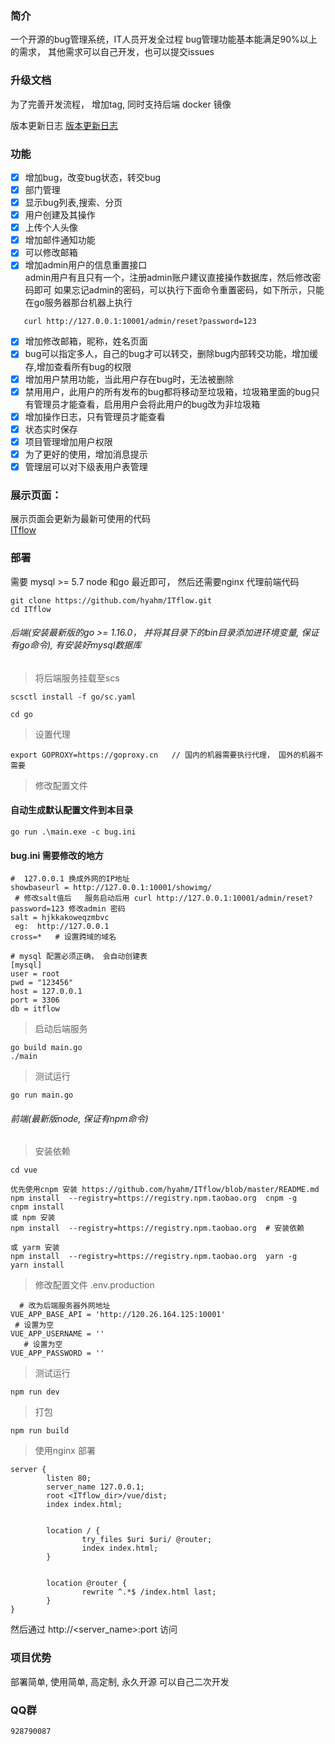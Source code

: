### 简介
  一个开源的bug管理系统，IT人员开发全过程
  bug管理功能基本能满足90%以上的需求， 其他需求可以自己开发，也可以提交issues    



### 升级文档

为了完善开发流程， 增加tag, 同时支持后端 docker 镜像

版本更新日志 [版本更新日志](UPDATE.md)



### 功能
- [x] 增加bug，改变bug状态，转交bug 
- [x] 部门管理
- [x] 显示bug列表,搜索、分页
- [x] 用户创建及其操作  
- [x] 上传个人头像  
- [x] 增加邮件通知功能  
- [x] 可以修改邮箱
- [x] 增加admin用户的信息重置接口  
   admin用户有且只有一个，注册admin账户建议直接操作数据库，然后修改密码即可
   如果忘记admin的密码，可以执行下面命令重置密码，如下所示，只能在go服务器那台机器上执行
```
   curl http://127.0.0.1:10001/admin/reset?password=123
```
- [x] 增加修改邮箱，昵称，姓名页面 
- [x] bug可以指定多人，自己的bug才可以转交，删除bug内部转交功能，增加缓存,增加查看所有bug的权限  
- [x] 增加用户禁用功能，当此用户存在bug时，无法被删除  
- [x] 禁用用户，此用户的所有发布的bug都将移动至垃圾箱，垃圾箱里面的bug只有管理员才能查看，启用用户会将此用户的bug改为非垃圾箱  
- [x] 增加操作日志，只有管理员才能查看   
- [x] 状态实时保存 
- [x] 项目管理增加用户权限
- [x] 为了更好的使用，增加消息提示
- [x] 管理层可以对下级表用户表管理

### 展示页面： 
   展示页面会更新为最新可使用的代码  
   [ITflow](http://bug.hyahm.com "ITflow")  

### 部署  
需要 mysql >= 5.7   node 和go 最近即可，  然后还需要nginx 代理前端代码
```
git clone https://github.com/hyahm/ITflow.git
cd ITflow
```

###### 后端(安装最新版的go >= 1.16.0， 并将其目录下的bin目录添加进环境变量, 保证有go命令),  有安装好mysql数据库   

> 将后端服务挂载至scs
```
scsctl install -f go/sc.yaml
```

```shell
cd go
```
> 设置代理
```
export GOPROXY=https://goproxy.cn   // 国内的机器需要执行代理， 国外的机器不需要
```

> 修改配置文件   

#### 自动生成默认配置文件到本目录
```
go run .\main.exe -c bug.ini     
```

#### bug.ini 需要修改的地方
```
#  127.0.0.1 换成外网的IP地址
showbaseurl = http://127.0.0.1:10001/showimg/    
 # 修改salt值后   服务启动后用 curl http://127.0.0.1:10001/admin/reset?password=123 修改admin 密码
salt = hjkkakoweqzmbvc  
 eg:  http://127.0.0.1
cross=*   # 设置跨域的域名  

# mysql 配置必须正确， 会自动创建表
[mysql]
user = root
pwd = "123456"
host = 127.0.0.1
port = 3306
db = itflow

```
> 启动后端服务  

```
go build main.go
./main
```
> 测试运行
```
go run main.go
```
###### 前端(最新版node, 保证有npm命令)
> 安装依赖
```
cd vue

优先使用cnpm 安装 https://github.com/hyahm/ITflow/blob/master/README.md
npm install  --registry=https://registry.npm.taobao.org  cnpm -g
cnpm install
或 npm 安装
npm install  --registry=https://registry.npm.taobao.org  # 安装依赖

或 yarm 安装
npm install  --registry=https://registry.npm.taobao.org  yarn -g
yarn install
```
> 修改配置文件  .env.production
```
  # 改为后端服务器外网地址
VUE_APP_BASE_API = 'http://120.26.164.125:10001'
 # 设置为空
VUE_APP_USERNAME = '' 
   # 设置为空
VUE_APP_PASSWORD = ''
```
> 测试运行
```
npm run dev
```
> 打包
```
npm run build

```
>  使用nginx 部署    

```
server {
        listen 80;
        server_name 127.0.0.1;
        root <ITflow_dir>/vue/dist;
        index index.html;


        location / {
                try_files $uri $uri/ @router;
                index index.html;
        }


        location @router {
                rewrite ^.*$ /index.html last;
        }
}
```

然后通过  http://<server_name>:port  访问

### 项目优势   
 部署简单, 使用简单, 高定制, 永久开源  可以自己二次开发   


### QQ群  
    928790087

